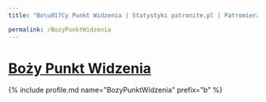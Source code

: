 ```yaml
---
title: "Bo\u017Cy Punkt Widzenia | Statystyki patronite.pl | Patromierz"

permalink: /BozyPunktWidzenia
---
```


# [Boży Punkt Widzenia](https://patronite.pl/BozyPunktWidzenia)

{% include profile.md name="BozyPunktWidzenia" prefix="b" %}
